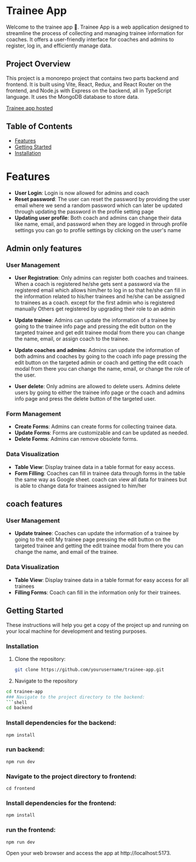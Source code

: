 # Trainee App

Welcome to the trainee app 🤗. Trainee App is a web application designed to streamline the process of collecting and managing trainee information for coaches. It offers a user-friendly interface for coaches and admins to register, log in, and efficiently manage data.

## Project Overview
This project is a monorepo project that contains two parts backend and frontend. It is built using Vite, React, Redux, and React Router on the frontend, and Node.js with Express on the backend, all in TypeScript language. It uses the MongoDB database to store data.

[Trainee app hosted](https://trainee-app.vercel.app/)

## Table of Contents
- [Features](#features)
- [Getting Started](#getting-started)
- [Installation](#installation)

# Features
- **User Login**: Login is now allowed for admins and coach
- **Reset password**: The user can reset the password by providing the user email where we send a random password which can later be updated through updating the password in the profile setting page
- **Updating user profile**: Both coach and admins can change their data like name, email, and password when they are logged in through profile settings you can go to profile settings by clicking on the user's name 
  
## Admin only features
  ### User Management
- **User Registration**: Only admins can register both coaches and trainees. When a coach is registered he/she gets sent a password via the registered email which allows him/her to log in so that he/she can fill in the information related to his/her trainees and he/she can be assigned to trainees as a coach. except for the first admin who is registered  manually Others get registered by upgrading their role to an admin

- **Update trainee**: Admins can update the information of a trainee by going to the  trainee info page and pressing the edit button on the targeted trainee and get edit trainee modal from there you can change the name, email, or assign coach to the trainee.
- **Update coaches and admins**: Admins can update the information of both admins and coaches by going to the  coach info page pressing the edit button on the targeted admin or coach and getting the edit coach modal from there you can change the name, email, or change the role of the user.
- **User delete**: Only admins are allowed to delete users. Admins delete users by going to either the trainee info page or  the coach and admins info page and press the delete button of the targeted user.

### Form Management
- **Create Forms**: Admins can create forms for collecting trainee data.
- **Update Forms**: Forms are customizable and can be updated as needed.
- **Delete Forms**: Admins can remove obsolete forms.

### Data Visualization
- **Table View**: Display trainee data in a table format for easy access.
- **Form Filling**: Coaches can fill in trainee data through forms in the table the same way as Google sheet. coach can view all data for trainees but is able to change data for  trainees assigned to him/her



## coach features

### User Management
- **Update trainee**: Coaches can update the information of a trainee by going to the  edit My trainee page pressing the edit button on the targeted trainee and getting the edit trainee modal from there you can change the name, and email of the trainee.
### Data Visualization
- **Table View**: Display trainee data in a table format for easy access for all trainees
- **Filling Forms**:  Coach can fill in the information only for their  trainees.


## Getting Started

These instructions will help you get a copy of the project up and running on your local machine for development and testing purposes.

### Installation

1. Clone the repository:

   ```bash
   git clone https://github.com/yourusername/trainee-app.git
    ```
2. Navigate to the repository
```bash 
cd trainee-app
### Navigate to the project directory to the backend:
```shell
cd backend
 ```
### Install dependencies for the backend:
```shell
npm install
 ```
### run backend:
```shell
npm run dev
 ```
### Navigate to the project directory to frontend:
```shell
cd frontend
 ```
### Install dependencies for the frontend:
```shell
npm install
 ```
### run the frontend:
```shell
npm run dev
 ``` 
Open your web browser and access the app at http://localhost:5173.
